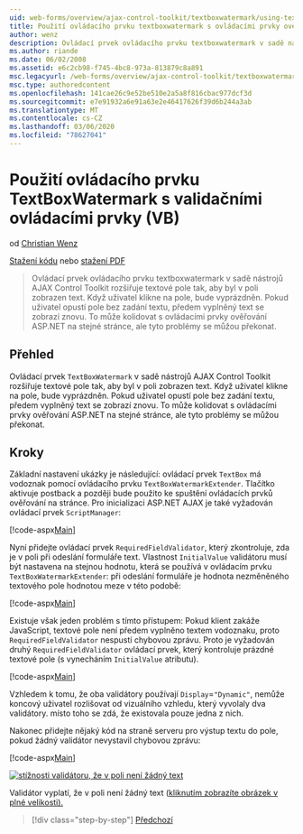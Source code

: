 ```yaml
---
uid: web-forms/overview/ajax-control-toolkit/textboxwatermark/using-textboxwatermark-with-validation-controls-vb
title: Použití ovládacího prvku textboxwatermark s ovládacími prvky ověřování (VB) | Microsoft Docs
author: wenz
description: Ovládací prvek ovládacího prvku textboxwatermark v sadě nástrojů AJAX Control Toolkit rozšiřuje textové pole tak, aby byl v poli zobrazen text. Když uživatel klikne do pole, i...
ms.author: riande
ms.date: 06/02/2008
ms.assetid: e6c2cb98-f745-4bc8-973a-813879c8a891
msc.legacyurl: /web-forms/overview/ajax-control-toolkit/textboxwatermark/using-textboxwatermark-with-validation-controls-vb
msc.type: authoredcontent
ms.openlocfilehash: 141cae26c9e52be510e2a5a8f816cbac977dcf3d
ms.sourcegitcommit: e7e91932a6e91a63e2e46417626f39d6b244a3ab
ms.translationtype: MT
ms.contentlocale: cs-CZ
ms.lasthandoff: 03/06/2020
ms.locfileid: "78627041"
---
```

# <a name="using-textboxwatermark-with-validation-controls-vb"></a>Použití ovládacího prvku TextBoxWatermark s validačními ovládacími prvky (VB)

od [Christian Wenz](https://github.com/wenz)

[Stažení kódu](https://download.microsoft.com/download/9/3/f/93f8daea-bebd-4821-833b-95205389c7d0/TextBoxWatermark2.vb.zip) nebo [stažení PDF](https://download.microsoft.com/download/b/6/a/b6ae89ee-df69-4c87-9bfb-ad1eb2b23373/textboxwatermark2VB.pdf)

> Ovládací prvek ovládacího prvku textboxwatermark v sadě nástrojů AJAX Control Toolkit rozšiřuje textové pole tak, aby byl v poli zobrazen text. Když uživatel klikne na pole, bude vyprázdněn. Pokud uživatel opustí pole bez zadání textu, předem vyplněný text se zobrazí znovu. To může kolidovat s ovládacími prvky ověřování ASP.NET na stejné stránce, ale tyto problémy se můžou překonat.

## <a name="overview"></a>Přehled

Ovládací prvek `TextBoxWatermark` v sadě nástrojů AJAX Control Toolkit rozšiřuje textové pole tak, aby byl v poli zobrazen text. Když uživatel klikne na pole, bude vyprázdněn. Pokud uživatel opustí pole bez zadání textu, předem vyplněný text se zobrazí znovu. To může kolidovat s ovládacími prvky ověřování ASP.NET na stejné stránce, ale tyto problémy se můžou překonat.

## <a name="steps"></a>Kroky

Základní nastavení ukázky je následující: ovládací prvek `TextBox` má vodoznak pomocí ovládacího prvku `TextBoxWatermarkExtender`. Tlačítko aktivuje postback a později bude použito ke spuštění ovládacích prvků ověřování na stránce. Pro inicializaci ASP.NET AJAX je také vyžadován ovládací prvek `ScriptManager`:

[!code-aspx[Main](using-textboxwatermark-with-validation-controls-vb/samples/sample1.aspx)]

Nyní přidejte ovládací prvek `RequiredFieldValidator`, který zkontroluje, zda je v poli při odeslání formuláře text. Vlastnost `InitialValue` validátoru musí být nastavena na stejnou hodnotu, která se používá v ovládacím prvku `TextBoxWatermarkExtender`: při odeslání formuláře je hodnota nezměněného textového pole hodnotou meze v této podobě:

[!code-aspx[Main](using-textboxwatermark-with-validation-controls-vb/samples/sample2.aspx)]

Existuje však jeden problém s tímto přístupem: Pokud klient zakáže JavaScript, textové pole není předem vyplněno textem vodoznaku, proto `RequiredFieldValidator` nespustí chybovou zprávu. Proto je vyžadován druhý `RequiredFieldValidator` ovládací prvek, který kontroluje prázdné textové pole (s vynecháním `InitialValue` atributu).

[!code-aspx[Main](using-textboxwatermark-with-validation-controls-vb/samples/sample3.aspx)]

Vzhledem k tomu, že oba validátory používají `Display`=`"Dynamic"`, nemůže koncový uživatel rozlišovat od vizuálního vzhledu, který vyvolaly dva validátory. místo toho se zdá, že existovala pouze jedna z nich.

Nakonec přidejte nějaký kód na straně serveru pro výstup textu do pole, pokud žádný validátor nevystavil chybovou zprávu:

[!code-aspx[Main](using-textboxwatermark-with-validation-controls-vb/samples/sample4.aspx)]

[![stížnosti validátoru, že v poli není žádný text](using-textboxwatermark-with-validation-controls-vb/_static/image2.png)](using-textboxwatermark-with-validation-controls-vb/_static/image1.png)

Validátor vyplatí, že v poli není žádný text ([kliknutím zobrazíte obrázek v plné velikosti).](using-textboxwatermark-with-validation-controls-vb/_static/image3.png)

> [!div class="step-by-step"]
> [Předchozí](using-textboxwatermark-in-a-formview-vb.md)
